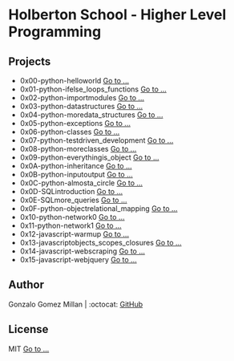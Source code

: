 # Holberton School - Higher Level Programming

## Projects
* 0x00-python-helloworld [Go to ...](/0x00-python-hello_world)
* 0x01-python-ifelse_loops_functions [Go to ...](/0x01-python-if_else_loops_functions)
* 0x02-python-importmodules [Go to ...](/0x02-python-import_modules)
* 0x03-python-datastructures [Go to ...](/0x03-python-data_structures)
* 0x04-python-moredata_structures [Go to ...](/0x04-python-more_data_structures)
* 0x05-python-exceptions [Go to ...](/0x05-python-exceptions)
* 0x06-python-classes [Go to ...](/0x06-python-classes)
* 0x07-python-testdriven_development [Go to ...](/0x07-python-test_driven_development)
* 0x08-python-moreclasses [Go to ...](/0x08-python-more_classes)
* 0x09-python-everythingis_object [Go to ...](/0x09-python-everything_is_object)
* 0x0A-python-inheritance [Go to ...](/0x0A-python-inheritance)
* 0x0B-python-inputoutput [Go to ...](/0x0B-python-input_output)
* 0x0C-python-almosta_circle [Go to ...](/0x0C-python-almost_a_circle)
* 0x0D-SQLintroduction [Go to ...](/0x0D-SQL_introduction)
* 0x0E-SQLmore_queries [Go to ...](/0x0E-SQL_more_queries)
* 0x0F-python-objectrelational_mapping [Go to ...](/0x0F-python-object_relational_mapping)
* 0x10-python-network0 [Go to ...](/0x10-python-network_0)
* 0x11-python-network1 [Go to ...](/0x11-python-network_1)
* 0x12-javascript-warmup [Go to ...](/0x12-javascript-warm_up)
* 0x13-javascriptobjects_scopes_closures [Go to ...](/0x13-javascript_objects_scopes_closures)
* 0x14-javascript-webscraping [Go to ...](/0x14-javascript-web_scraping)
* 0x15-javascript-webjquery [Go to ...](/0x15-javascript-web_jquery)

## Author
Gonzalo Gomez Millan | :octocat: [GitHub](https://github.com/gogomillan)

## License
MIT [Go to ...](/LICENSE.md)
